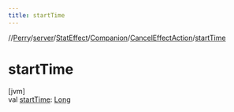 ```yaml
---
title: startTime
---
```

//[Perry](../../../../../index.html)/[server](../../../index.html)/[StatEffect](../../index.html)/[Companion](../index.html)/[CancelEffectAction](index.html)/[startTime](start-time.html)



# startTime



[jvm]\
val [startTime](start-time.html): [Long](https://kotlinlang.org/api/latest/jvm/stdlib/kotlin/-long/index.html)





